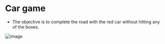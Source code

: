 # Car game

- The objective is to complete the road with the red car without hitting any of the boxes.


![image](https://user-images.githubusercontent.com/99060199/177864237-a7c77820-0f6d-45e2-97ae-9c8ea2495c3c.png)
